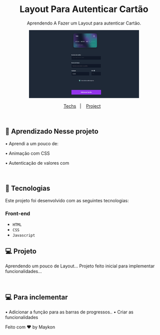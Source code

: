 <h1 align="center"> Layout Para Autenticar Cartão </h1>

<p align="center">
Aprendendo A Fazer um Layout para autenticar Cartão. <br/>
</p>

<p align="center">
<img  width="70%" src="assets/Animação.gif">
</p>

<p align="center">
  <a href="#-Tech">Techs</a>&nbsp;&nbsp;&nbsp;|&nbsp;&nbsp;&nbsp;
  <a href="#-projeto">Project</a>&nbsp;&nbsp;&nbsp;
</p>
<br>

## 🧭 Aprendizado Nesse projeto

<p>• Aprendi a um pouco de:</p>
<p>• Animação com CSS</p>
<p>• Autenticação de valores com </p>
<br>

## 🧭 Tecnologias

Este projeto foi desenvolvido com as seguintes tecnologias:

### Front-end

- `HTML`
- `CSS`
- `Javascript`

## 💻 Projeto

Aprendendo um pouco de Layout... Projeto feito inicial para implementar funcionalidades...

<br>

## 💻 Para inclementar

• Adicionar a função para as barras de progressos..
• Criar as funcionalidades

Feito com ♥ by Maykon
